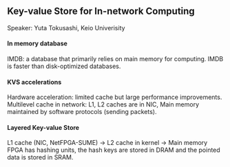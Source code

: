 ## Key-value Store for In-network Computing
Speaker: Yuta Tokusashi, Keio Univerisity

#### In memory database
IMDB: a database that primarily relies on main memory for computing. IMDB is faster than disk-optimized databases.

#### KVS accelerations
Hardware acceleration: limited cache but large performance improvements.
Multilevel cache in network: L1, L2 caches are in NIC, Main memory maintained by software protocols (sending packets).

#### Layered Key-value Store
L1 cache (NIC, NetFPGA-SUME) -> L2 cache in kernel -> Main memory
FPGA has hashing units, the hash keys are stored in DRAM and the pointed data is stored in SRAM.
